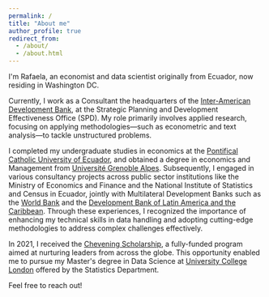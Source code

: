 ```yaml
---
permalink: /
title: "About me"
author_profile: true
redirect_from: 
  - /about/
  - /about.html
---
```


I'm Rafaela, an economist and data scientist originally from Ecuador, now residing in Washington DC.

Currently, I work as a Consultant the headquarters of the [Inter-American Development Bank](https://www.iadb.org/en), at the Strategic Planning and Development Effectiveness Office (SPD). My role primarily involves applied research, focusing on applying methodologies—such as econometric and text analysis—to tackle unstructured problems.

I completed my undergraduate studies in economics at the [Pontifical Catholic University of Ecuador](https://www.puce.edu.ec/), and obtained a degree in economics and Management from [Université Grenoble Alpes](https://www.univ-grenoble-alpes.fr). Subsequently, I engaged in various consultancy projects across public sector institutions like the Ministry of Economics and Finance and the National Institute of Statistics and Census in Ecuador, jointly with Multilateral Development Banks such as the [World Bank](https://www.worldbank.org/en/home) and the [Development Bank of Latin America and the Caribbean](https://www.caf.com/en/). Through these experiences, I recognized the importance of enhancing my technical skills in data handling and adopting cutting-edge methodologies to address complex challenges effectively.

In 2021, I received the [Chevening Scholarship](https://www.chevening.org/scholarships/), a fully-funded program aimed at nurturing leaders from across the globe. This opportunity enabled me to pursue my Master's degree in Data Science at [University College London](https://www.ucl.ac.uk/) offered by the Statistics Department.

Feel free to reach out!

